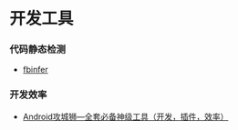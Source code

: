 # 开发工具

### 代码静态检测

* [fbinfer](http://fbinfer.com/)

### 开发效率

* [Android攻城狮—全套必备神级工具（开发，插件，效率）](http://www.jianshu.com/p/0911efbf8009)

